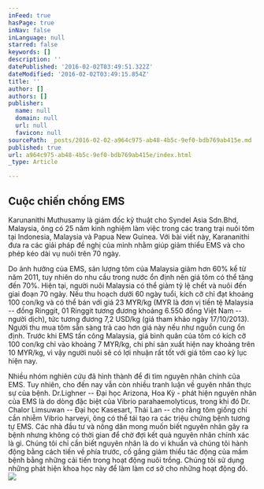 ```yaml
---
inFeed: true
hasPage: true
inNav: false
inLanguage: null
starred: false
keywords: []
description: ''
datePublished: '2016-02-02T03:49:51.322Z'
dateModified: '2016-02-02T03:49:15.854Z'
title: ''
author: []
authors: []
publisher:
  name: null
  domain: null
  url: null
  favicon: null
sourcePath: _posts/2016-02-02-a964c975-ab48-4b5c-9ef0-bdb769ab415e.md
published: true
url: a964c975-ab48-4b5c-9ef0-bdb769ab415e/index.html
_type: Article

---
```

## Cuộc chiến chống EMS

Karunanithi Muthusamy là giám đốc kỹ thuật cho Syndel Asia Sdn.Bhd, Malaysia, ông có 25 năm kinh nghiệm làm việc trong các trang trại nuôi tôm tại Indonesia, Malaysia và Papua New Guinea. Với bài viết này, Karananithi đưa ra các giải pháp đề nghị của mình nhằm giúp giảm thiểu EMS và cho phép kéo dài vụ nuôi trên 70 ngày.

Do ảnh hưởng của EMS, sản lượng tôm của Malaysia giảm hơn 60% kể từ năm 2011, tuy nhiên do nhu cầu trong nước ổn định nên giá tôm có thể tăng đến 70%. Hiện tại, người nuôi Malaysia có thể giảm tỷ lệ chết và nuôi đến giai đoạn 70 ngày. Nếu thu hoạch dưới 60 ngày tuổi, kích cỡ chỉ đạt khoảng 100 con/kg và có thể bán với giá 23 MYR/kg (MYR là đơn vị tiền tệ Malaysia -- đồng Ringgit, 01 Ringgit tương đương khoảng 6.550 đồng Việt Nam -- người dịch), tức tương đương 7,2 USD/kg (giá tham khảo ngày 17/10/2013). Người thu mua tôm sẵn sàng trả cao hơn giá này nếu như nguồn cung ổn định.  Trước khi EMS tấn công Malaysia, giá bình quân của tôm có kích cỡ 100 con/kg chỉ vào khoảng  7 MYR/kg, chi phí sản xuất hiện nay khoảng trên 10 MYR/kg, vì vậy người nuôi sẽ có lợi nhuận rất tốt với giá tôm cao kỷ lục hiện nay.

Nhiều nhóm nghiên cứu đã hình thành để đi tìm nguyên nhân chính của EMS. Tuy nhiên, cho đến nay vẫn còn nhiều tranh luận về guyên nhân thực sự của bệnh. Dr.Lighner -- Đại học Arizona, Hoa Kỳ -  phát hiện nguyên nhân của EMS là do dòng đặc biệt của Vibrio parahaemolyticus, trong khi đó Dr. Chalor Limsuwan -- Đại học Kasesart, Thái Lan -- cho rằng tôm giống chỉ cần nhiễm Vibrio harveyi, ông có thể tái tạo ra các triệu chứng bệnh tương tự EMS. Các nhà đầu tư và nông dân mong muốn biết nguyên nhân gây ra bệnh nhưng không có thời gian để chờ đợi kết quả nguyên nhân chính xác là gì. Chúng tôi chỉ cần biết nguyên nhân là do vi khuẩn và chúng tôi hành động bằng cách tiến về phía trước, cố gắng giảm thiểu tác động của mầm bệnh bằng những cải tiến trong hoạt động nuôi trồng. Chúng tôi sử dụng những phát hiện khoa học này để làm làm cơ sở cho những hoạt động đó.
![](https://the-grid-user-content.s3-us-west-2.amazonaws.com/164f51c0-8eed-42b3-90b3-5e9d036c52d9.jpg)
